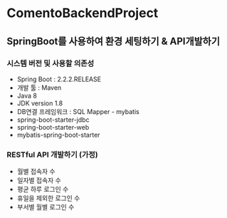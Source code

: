 ComentoBackendProject
====
SpringBoot를 사용하여 환경 세팅하기 & API개발하기
----
### 시스템 버전 및 사용할 의존성
* Spring Boot : 2.2.2.RELEASE
* 개발 툴 : Maven
* Java 8
* JDK version 1.8
* DB연결 프레임워크 : SQL Mapper - mybatis
* spring-boot-starter-jdbc
* spring-boot-starter-web
* mybatis-spring-boot-starter
### RESTful API 개발하기 (가정)
* 월별 접속자 수
* 일자별 접속자 수
* 평균 하루 로그인 수
* 휴일을 제외한 로그인 수
* 부서별 월별 로그인 수

